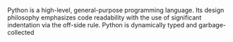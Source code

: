 Python is a high-level, general-purpose programming language. Its design philosophy emphasizes code readability with the use of significant indentation via the off-side rule. Python is dynamically typed and garbage-collected
